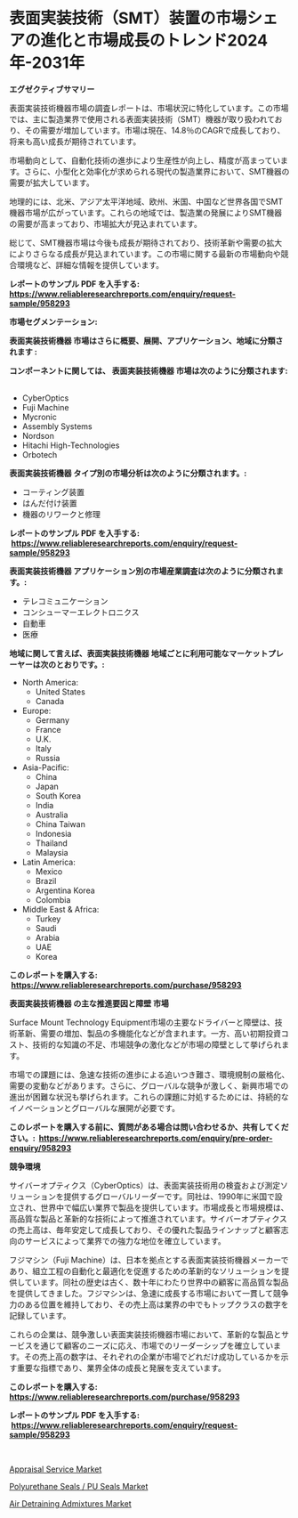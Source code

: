 <p><h1>表面実装技術（SMT）装置の市場シェアの進化と市場成長のトレンド2024年-2031年</h1></p><p><strong>エグゼクティブサマリー</strong></p>
<p><p>表面実装技術機器市場の調査レポートは、市場状況に特化しています。この市場では、主に製造業界で使用される表面実装技術（SMT）機器が取り扱われており、その需要が増加しています。市場は現在、14.8％のCAGRで成長しており、将来も高い成長が期待されています。</p><p>市場動向として、自動化技術の進歩により生産性が向上し、精度が高まっています。さらに、小型化と効率化が求められる現代の製造業界において、SMT機器の需要が拡大しています。</p><p>地理的には、北米、アジア太平洋地域、欧州、米国、中国など世界各国でSMT機器市場が広がっています。これらの地域では、製造業の発展によりSMT機器の需要が高まっており、市場拡大が見込まれています。</p><p>総じて、SMT機器市場は今後も成長が期待されており、技術革新や需要の拡大によりさらなる成長が見込まれています。この市場に関する最新の市場動向や競合環境など、詳細な情報を提供しています。</p></p>
<p><strong>レポートのサンプル PDF を入手する: <a href="https://www.reliableresearchreports.com/enquiry/request-sample/958293">https://www.reliableresearchreports.com/enquiry/request-sample/958293</a></strong></p>
<p><strong>市場セグメンテーション:</strong></p>
<p><strong> 表面実装技術機器 市場はさらに概要、展開、アプリケーション、地域に分類されます :</strong></p>
<p><strong>コンポーネントに関しては、 表面実装技術機器 市場は次のように分類されます: &nbsp;</strong></p>
<p><ul><li>CyberOptics</li><li>Fuji Machine</li><li>Mycronic</li><li>Assembly Systems</li><li>Nordson</li><li>Hitachi High-Technologies</li><li>Orbotech</li></ul></p>
<p><strong> 表面実装技術機器 タイプ別の市場分析は次のように分類されます。:</strong></p>
<p><ul><li>コーティング装置</li><li>はんだ付け装置</li><li>機器のリワークと修理</li></ul></p>
<p><strong>レポートのサンプル PDF を入手する: &nbsp;<a href="https://www.reliableresearchreports.com/enquiry/request-sample/958293">https://www.reliableresearchreports.com/enquiry/request-sample/958293</a></strong></p>
<p><strong> 表面実装技術機器 アプリケーション別の市場産業調査は次のように分類されます。:</strong></p>
<p><ul><li>テレコミュニケーション</li><li>コンシューマーエレクトロニクス</li><li>自動車</li><li>医療</li></ul></p>
<p><strong>地域に関して言えば、表面実装技術機器 地域ごとに利用可能なマーケットプレーヤーは次のとおりです。:</strong></p>
<p><ul>
    <li>
        North America:
        <ul>
            <li>United States</li>
            <li>Canada</li>
        </ul>
    </li>
    <li>
        Europe:
        <ul>
            <li>Germany</li>
            <li>France</li>
            <li>U.K.</li>
            <li>Italy</li>
            <li>Russia</li>
        </ul>
    </li>
    <li>
        Asia-Pacific:
        <ul>
            <li>China</li>
            <li>Japan</li>
            <li>South Korea</li>
            <li>India</li>
            <li>Australia</li>
            <li>China Taiwan</li>
            <li>Indonesia</li>
            <li>Thailand</li>
            <li>Malaysia</li>
        </ul>
    </li>
    <li>
        Latin America:
        <ul>
            <li>Mexico</li>
            <li>Brazil</li>
            <li>Argentina Korea</li>
            <li>Colombia</li>
        </ul>
    </li>
    <li>
        Middle East & Africa:
        <ul>
            <li>Turkey</li>
            <li>Saudi</li>
            <li>Arabia</li>
            <li>UAE</li>
            <li>Korea</li>
        </ul>
    </li>
    </ul></p>
<p><strong>このレポートを購入する: &nbsp;<a href="https://www.reliableresearchreports.com/purchase/958293">https://www.reliableresearchreports.com/purchase/958293</a></strong></p>
<p><strong>表面実装技術機器 の主な推進要因と障壁 市場</strong></p>
<p><p>Surface Mount Technology Equipment市場の主要なドライバーと障壁は、技術革新、需要の増加、製品の多機能化などが含まれます。一方、高い初期投資コスト、技術的な知識の不足、市場競争の激化などが市場の障壁として挙げられます。</p><p>市場での課題には、急速な技術の進歩による追いつき難さ、環境規制の厳格化、需要の変動などがあります。さらに、グローバルな競争が激しく、新興市場での進出が困難な状況も挙げられます。これらの課題に対処するためには、持続的なイノベーションとグローバルな展開が必要です。</p></p>
<p><strong>このレポートを購入する前に、質問がある場合は問い合わせるか、共有してください。:&nbsp; <a href="https://www.reliableresearchreports.com/enquiry/pre-order-enquiry/958293">https://www.reliableresearchreports.com/enquiry/pre-order-enquiry/958293</a></strong></p>
<p><strong>競争環境</strong></p>
<p><p>サイバーオプティクス（CyberOptics）は、表面実装技術用の検査および測定ソリューションを提供するグローバルリーダーです。同社は、1990年に米国で設立され、世界中で幅広い業界で製品を提供しています。市場成長と市場規模は、高品質な製品と革新的な技術によって推進されています。サイバーオプティクスの売上高は、毎年安定して成長しており、その優れた製品ラインナップと顧客志向のサービスによって業界での強力な地位を確立しています。</p><p>フジマシン（Fuji Machine）は、日本を拠点とする表面実装技術機器メーカーであり、組立工程の自動化と最適化を促進するための革新的なソリューションを提供しています。同社の歴史は古く、数十年にわたり世界中の顧客に高品質な製品を提供してきました。フジマシンは、急速に成長する市場において一貫して競争力のある位置を維持しており、その売上高は業界の中でもトップクラスの数字を記録しています。</p><p>これらの企業は、競争激しい表面実装技術機器市場において、革新的な製品とサービスを通じて顧客のニーズに応え、市場でのリーダーシップを確立しています。その売上高の数字は、それぞれの企業が市場でどれだけ成功しているかを示す重要な指標であり、業界全体の成長と発展を支えています。</p></p>
<p><strong>このレポートを購入する: &nbsp; <a href="https://www.reliableresearchreports.com/purchase/958293">https://www.reliableresearchreports.com/purchase/958293</a></strong></p>
<p><strong>レポートのサンプル PDF を入手する: &nbsp;<a href="https://www.reliableresearchreports.com/enquiry/request-sample/958293">https://www.reliableresearchreports.com/enquiry/request-sample/958293</a></strong><strong></strong></p>
<p>&nbsp;</p>
<p><p><a href="https://summer-dogwood-3e9.notion.site/Appraisal-Service-Market-Size-Market-Share-and-Global-Market-Analysis-Report-2024-2031-21585746e49a4747b164807e9406008a">Appraisal Service Market</a></p><p><a href="https://lydian-appliance-61d.notion.site/Insights-into-Polyurethane-Seals-PU-Seals-Market-Size-Analysing-Market-Share-Trends-and-Growth--862427f6cb034b58aa8be5614f260655">Polyurethane Seals / PU Seals Market</a></p><p><a href="https://github.com/Sherrillcrooksxa8i18ucf2m/Market-Research-Report-List-1/blob/main/air-detraining-admixtures-market.md">Air Detraining Admixtures Market</a></p></p>
